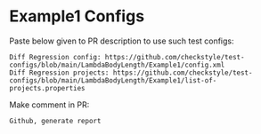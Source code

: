 # Example1 Configs
Paste below given to PR description to use such test configs:
```
Diff Regression config: https://github.com/checkstyle/test-configs/blob/main/LambdaBodyLength/Example1/config.xml
Diff Regression projects: https://github.com/checkstyle/test-configs/blob/main/LambdaBodyLength/Example1/list-of-projects.properties
```
Make comment in PR:
```
Github, generate report
```
